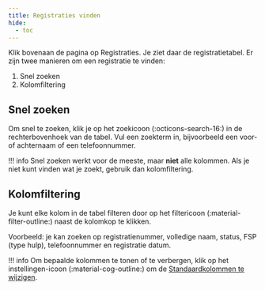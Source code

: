 ```yaml
---
title: Registraties vinden
hide:
  - toc
---
```


Klik bovenaan de pagina op Registraties. Je ziet daar de registratietabel.
Er zijn twee manieren om een registratie te vinden:

  1. Snel zoeken
  2. Kolomfiltering

## Snel zoeken

Om snel te zoeken, klik je op het zoekicoon (:octicons-search-16:) in de rechterbovenhoek van de tabel. Vul een zoekterm in, bijvoorbeeld een voor- of achternaam of een telefoonnummer.

!!! info
    Snel zoeken werkt voor de meeste, maar **niet** alle kolommen. Als je niet kunt vinden wat je zoekt, gebruik dan kolomfiltering.

## Kolomfiltering

Je kunt elke kolom in de tabel filteren door op het filtericoon (:material-filter-outline:) naast de kolomkop te klikken.

Voorbeeld: je kan zoeken op registratienummer, volledige naam, status, FSP (type hulp), telefoonnummer en registratie datum.

!!! info
    Om bepaalde kolommen te tonen of te verbergen, klik op het instellingen-icoon (:material-cog-outline:) om de [Standaardkolommen te wijzigen](../registrations-table/#changing-default-columns).
